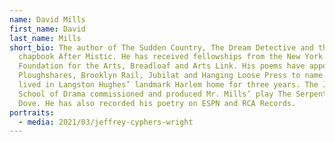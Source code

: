 ```yaml
---
name: David Mills
first_name: David
last_name: Mills
short_bio: The author of The Sudden Country, The Dream Detective and the
  chapbook After Mistic. He has received fellowships from the New York
  Foundation for the Arts, Breadloaf and Arts Link. His poems have appeared in
  Ploughshares, Brooklyn Rail, Jubilat and Hanging Loose Press to name a few. He
  lived in Langston Hughes’ landmark Harlem home for three years. The Juilliard
  School of Drama commissioned and produced Mr. Mills’ play The Serpent and the
  Dove. He has also recorded his poetry on ESPN and RCA Records.
portraits:
  - media: 2021/03/jeffrey-cyphers-wright
---
```

